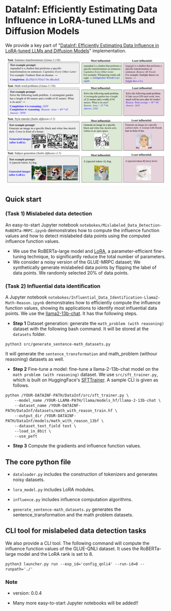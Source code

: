 # DataInf: Efficiently Estimating Data Influence in LoRA-tuned LLMs and Diffusion Models

We provide a key part of "[DataInf: Efficiently Estimating Data Influence in LoRA-tuned LLMs and Diffusion Models](https://arxiv.org/abs/2310.00902)" implementation.


<p align="center">
<img src="./figures/llama-diffusion.png" width="700">
</p>


## Quick start 

### (Task 1) Mislabeled data detection

An easy-to-start Jupyter notebook `notebokes/Mislabeled_Data_Detection-RoBERTa-MRPC.ipynb` demonstrates how to compute the influence function values and how to detect mislabeled data points using the computed influence function values. 
 - We use the RoBERTa-large model and [LoRA](https://arxiv.org/abs/2106.09685), a parameter-efficient fine-tuning technique, to significantly reduce the total number of parameters. 
 - We consider a noisy version of the GLUE-MRPC dataset; We synthetically generate mislabeled data points by flipping the label of data points. We randomly selected 20% of data points. 

### (Task 2) Influential data identification 
A Jupyter notebook `notebokes/Influential_Data_Identification-Llama2-Math-Reason.ipynb` demonstrates how to efficiently compute the influence function values, showing its applications to identify most influential data points. We use the [llama2-13b-chat](https://huggingface.co/meta-llama/Llama-2-13b-chat-hf). It has thw following steps.

- **Step 1** Dataset generation: generate the `math_problem (with reasoning)` dataset with the following bash command. It will be stored at the `datasets` folder. 
```
python3 src/generate_sentence-math_datasets.py
```
It will generate the `sentence_transformation` and math_problem (withour reasoning) datasets as well.

- **Step 2** Fine-tune a model: fine-tune a llama-2-13b-chat model on the `math problem (with reasoning)` dataset. We use `src/sft_trainer.py`, which is built on HuggingFace's [SFTTrainer](https://github.com/huggingface/trl/blob/main/examples/scripts/sft.py). A sample CLI is given as follows.
```
python /YOUR-DATAINF-PATH/DataInf/src/sft_trainer.py \
    --model_name /YOUR-LLAMA-PATH/llama/models_hf/llama-2-13b-chat \
    --dataset_name /YOUR-DATAINF-PATH/DataInf/datasets/math_with_reason_train.hf \
    --output_dir /YOUR-DATAINF-PATH/DataInf/models/math_with_reason_13bf \
    --dataset_text_field text \
    --load_in_8bit \
    --use_peft
```

- **Step 3** Compute the gradients and influence function values.


## The core python file 

- `dataloader.py` includes the construction of tokenizers and generates noisy datasets.

- `lora_model.py` includes LoRA modules.

- `influence.py` includes influence computation algorithms.

- `generate_sentence-math_datasets.py` generates the sentence_transformation and the math problem datasets.


## CLI tool for mislabeled data detection tasks

We also provide a CLI tool. The following command will compute the influence function values of the GLUE-QNLI dataset. It uses the RoBERTa-large model and the LoRA rank is set to 8.

```
python3 launcher.py run --exp_id='config_qnli4' --run-id=0 --runpath='./'
```

### Note

- version: 0.0.4

- Many more easy-to-start Jupyter notebooks will be added!!


